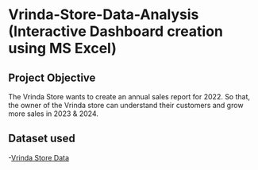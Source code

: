 # Vrinda-Store-Data-Analysis (Interactive Dashboard creation using MS Excel)
## Project Objective
The Vrinda Store wants to create an annual sales report for 2022. So that, the owner of the Vrinda store can understand their customers and grow more sales in 2023 & 2024.

## Dataset used
-<a href=https://github.com/EE4coder/Data-Analysis-Dashboard/blob/main/Vrinda%20Store%20Data%20Analysis.xlsx>Vrinda Store Data</a>
